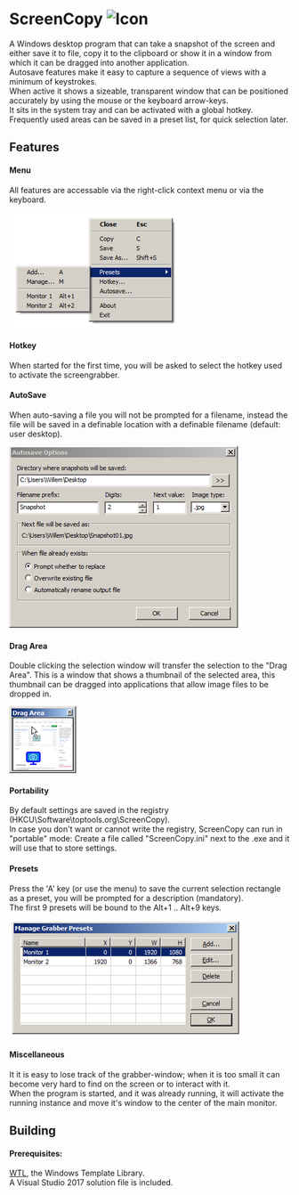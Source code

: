# ScreenCopy ![Icon](ScreenCopy/res/ScreenCopy.ico)
A Windows desktop program that can take a snapshot of the screen and either save it to file, copy it to the clipboard or show it in a window from which it can be dragged into another application.  
Autosave features make it easy to capture a sequence of views with a minimum of keystrokes.  
When active it shows a sizeable, transparent window that can be positioned accurately by using the mouse or the keyboard arrow-keys.  
It sits in the system tray and can be activated with a global hotkey.  
Frequently used areas can be saved in a preset list, for quick selection later.  

## Features
#### Menu
All features are accessable via the right-click context menu or via the keyboard.

![Menu](images/menu.png)
#### Hotkey
When started for the first time, you will be asked to select the hotkey used to activate the screengrabber.

#### AutoSave
When auto-saving a file you will not be prompted for a filename, instead the file will be saved in a definable location with a definable filename (default: user desktop).

![Autosave](images/autosave.png)
#### Drag Area
Double clicking the selection window will transfer the selection to the "Drag Area".
This is a window that shows a thumbnail of the selected area, this thumbnail can be dragged into applications that allow image files to be dropped in.

![Drag Area](images/dragarea.png)
#### Portability
By default settings are saved in the registry (HKCU\Software\toptools.org\ScreenCopy).  
In case you don't want or cannot write the registry, ScreenCopy can run in "portable" mode:
Create a file called "ScreenCopy.ini" next to the .exe and it will use that to store settings.

#### Presets
Press the 'A' key (or use the menu) to save the current selection rectangle as a preset, you will be prompted for a description (mandatory).  
The first 9 presets will be bound to the Alt+1 .. Alt+9 keys.

![Presets](images/presetmanager.png)
#### Miscellaneous
It it is easy to lose track of the grabber-window; when it is too small it can become very hard to find on the screen or to interact with it.  
When the program is started, and it was already running, it will activate the running instance and move it's window to the center of the main monitor.

## Building
#### Prerequisites:
[WTL](https://sourceforge.net/projects/wtl/), the Windows Template Library.  
A Visual Studio 2017 solution file is included.
